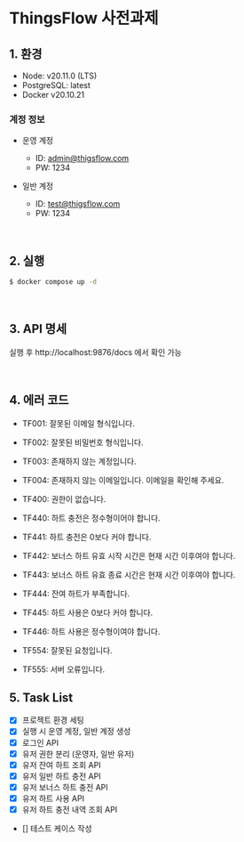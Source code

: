 # ThingsFlow 사전과제

## 1. 환경

- Node: v20.11.0 (LTS)
- PostgreSQL: latest
- Docker v20.10.21

### 계정 정보

- 운영 계정

  - ID: admin@thigsflow.com
  - PW: 1234

- 일반 계정

  - ID: test@thigsflow.com
  - PW: 1234

<br >

## 2. 실행

```bash
$ docker compose up -d
```

<br >

## 3. API 명세

실행 후 http://localhost:9876/docs 에서 확인 가능

<br >

## 4. 에러 코드

- TF001: 잘못된 이메일 형식입니다.
- TF002: 잘못된 비밀번호 형식입니다.
- TF003: 존재하지 않는 계정입니다.
- TF004: 존재하지 않는 이메일입니다. 이메일을 확인해 주세요.
- TF400: 권한이 없습니다.
- TF440: 하트 충전은 정수형이어야 합니다.
- TF441: 하트 충전은 0보다 커야 합니다.
- TF442: 보너스 하트 유효 시작 시간은 현재 시간 이후여야 합니다.
- TF443: 보너스 하트 유효 종료 시간은 현재 시간 이후여야 합니다.
- TF444: 잔여 하트가 부족합니다.
- TF445: 하트 사용은 0보다 커야 합니다.
- TF446: 하트 사용은 정수형이여야 합니다.

- TF554: 잘못된 요청입니다.
- TF555: 서버 오류입니다.

## 5. Task List

- [x] 프로젝트 환경 세팅
- [x] 실행 시 운영 계정, 일반 계정 생성
- [x] 로그인 API
- [x] 유저 권한 분리 (운영자, 일반 유저)
- [x] 유저 잔여 하트 조회 API
- [x] 유저 일반 하트 충전 API
- [x] 유저 보너스 하트 충전 API
- [x] 유저 하트 사용 API
- [x] 유저 하트 충전 내역 조회 API
- [] 테스트 케이스 작성
